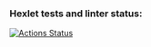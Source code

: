 ### Hexlet tests and linter status:
[![Actions Status](https://github.com/anastasiiashi/python-project-49/workflows/hexlet-check/badge.svg)](https://github.com/anastasiiashi/python-project-49/actions)